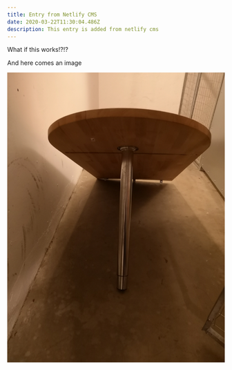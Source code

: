 ```yaml
---
title: Entry from Netlify CMS
date: 2020-03-22T11:30:04.486Z
description: This entry is added from netlify cms
---
```

What if this works!?!?



And here comes an image

![Some image](./images/img_20190415_212418.jpg)